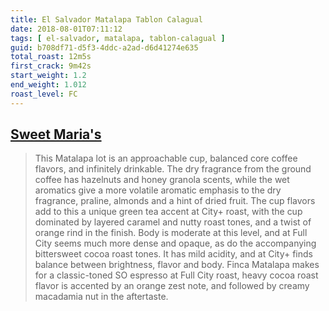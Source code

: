```yaml
---
title: El Salvador Matalapa Tablon Calagual
date: 2018-08-01T07:11:12
tags: [ el-salvador, matalapa, tablon-calagual ]
guid: b708df71-d5f3-4ddc-a2ad-d6d41274e635
total_roast: 12m5s
first_crack: 9m42s
start_weight: 1.2
end_weight: 1.012
roast_level: FC
---
```


## [Sweet Maria's][sm]

[sm]: https://web.archive.org/web/20180609190350/https://www.sweetmarias.com/el-salvador-matalapa-tablon-calagual.html

 > This Matalapa lot is an approachable cup, balanced core coffee flavors, and
 > infinitely drinkable. The dry fragrance from the ground coffee has hazelnuts
 > and honey granola scents, while the wet aromatics give a more volatile
 > aromatic emphasis to the dry fragrance, praline, almonds and a hint of dried
 > fruit. The cup flavors add to this a unique green tea accent at City+ roast,
 > with the cup dominated by layered caramel and nutty roast tones, and a twist
 > of orange rind in the finish. Body is moderate at this level, and at Full
 > City seems much more dense and opaque, as do the accompanying bittersweet
 > cocoa roast tones. It has mild acidity, and at City+ finds balance between
 > brightness, flavor and body. Finca Matalapa makes for a classic-toned SO
 > espresso at Full City roast, heavy cocoa roast flavor is accented by an
 > orange zest note, and followed by creamy macadamia nut in the aftertaste.
